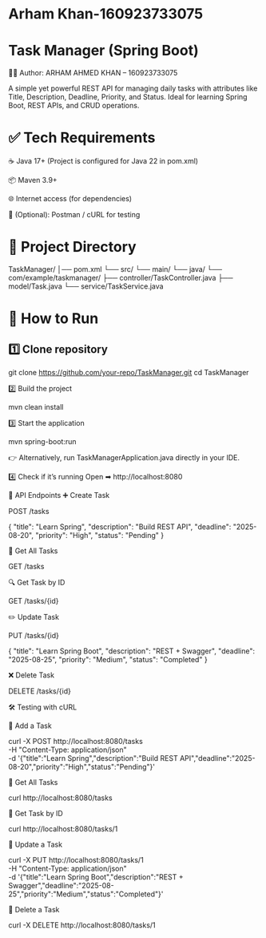 # Arham Khan-160923733075
# Task Manager (Spring Boot)

👩‍💻 Author: ARHAM AHMED KHAN – 160923733075

A simple yet powerful REST API for managing daily tasks with attributes like Title, Description, Deadline, Priority, and Status.
Ideal for learning Spring Boot, REST APIs, and CRUD operations.

# ✅ Tech Requirements

☕ Java 17+ (Project is configured for Java 22 in pom.xml)

📦 Maven 3.9+

🌐 Internet access (for dependencies)

🧪 (Optional): Postman / cURL for testing

# 📂 Project Directory
TaskManager/
│── pom.xml
└── src/
    └── main/
        └── java/
            └── com/example/taskmanager/
                ├── controller/TaskController.java
                ├── model/Task.java
                └── service/TaskService.java

# 🏃 How to Run

## 1️⃣ Clone repository

git clone https://github.com/your-repo/TaskManager.git
cd TaskManager


2️⃣ Build the project

mvn clean install


3️⃣ Start the application

mvn spring-boot:run


👉 Alternatively, run TaskManagerApplication.java directly in your IDE.

4️⃣ Check if it’s running
Open ➡ http://localhost:8080

🔗 API Endpoints
➕ Create Task

POST /tasks

{
  "title": "Learn Spring",
  "description": "Build REST API",
  "deadline": "2025-08-20",
  "priority": "High",
  "status": "Pending"
}

📜 Get All Tasks

GET /tasks

🔍 Get Task by ID

GET /tasks/{id}

✏️ Update Task

PUT /tasks/{id}

{
  "title": "Learn Spring Boot",
  "description": "REST + Swagger",
  "deadline": "2025-08-25",
  "priority": "Medium",
  "status": "Completed"
}

❌ Delete Task

DELETE /tasks/{id}

🛠 Testing with cURL

📌 Add a Task

curl -X POST http://localhost:8080/tasks \
-H "Content-Type: application/json" \
-d '{"title":"Learn Spring","description":"Build REST API","deadline":"2025-08-20","priority":"High","status":"Pending"}'


📌 Get All Tasks

curl http://localhost:8080/tasks


📌 Get Task by ID

curl http://localhost:8080/tasks/1


📌 Update a Task

curl -X PUT http://localhost:8080/tasks/1 \
-H "Content-Type: application/json" \
-d '{"title":"Learn Spring Boot","description":"REST + Swagger","deadline":"2025-08-25","priority":"Medium","status":"Completed"}'


📌 Delete a Task

curl -X DELETE http://localhost:8080/tasks/1
